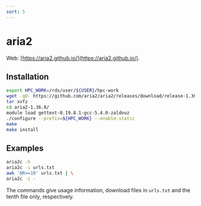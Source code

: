 ```yaml
---
sort: 5
---
```


# aria2

Web: [https://aria2.github.io/](https://aria2.github.io/).

## Installation

```bash
export HPC_WORK=/rds/user/${USER}/hpc-work
wget -qO- https://github.com/aria2/aria2/releases/download/release-1.36.0/aria2-1.36.0.tar.gz | \
tar xvfz -
cd aria2-1.36.0/
module load gettext-0.19.8.1-gcc-5.4.0-zaldouz
./configure --prefix=${HPC_WORK} --enable-static
make
make install
```

## Examples

```bash
aria2c -h
aria2c -i urls.txt
awk 'NR==10' urls.txt | \
aria2c -i -
```

The commands give usage information, download files in `urls.txt` and the tenth file only, respectively.
